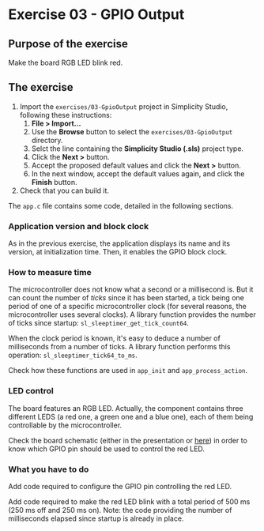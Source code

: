 # Exercise 03 - GPIO Output

## Purpose of the exercise

Make the board RGB LED blink red.

## The exercise

1. Import the `exercises/03-GpioOutput` project in Simplicity Studio, following these instructions:
   1. **File > Import...**
   2. Use the **Browse** button to select the `exercises/03-GpioOutput` directory.
   3. Selct the line containing the **Simplicity Studio (.sls)** project type.
   4. Click the **Next >** button.
   5. Accept the proposed default values and click the **Next >** button.
   6. In the next window, accept the default values again, and click the **Finish** button.
2. Check that you can build it.

The `app.c` file contains some code, detailed in the following sections.

### Application version and block clock

As in the previous exercise, the application displays its name and its version, at initialization time. Then, it enables the GPIO block clock.

### How to measure time

The microcontroller does not know what a second or a millisecond is. But it can count the number of *ticks* since it has been started, a tick being one period of one of a specific microcontroller clock (for several reasons, the microcontroller uses several clocks). A library function provides the number of ticks since startup: `sl_sleeptimer_get_tick_count64`.

When the clock period is known, it's easy to deduce a number of milliseconds from a number of ticks. A library function performs this operation: `sl_sleeptimer_tick64_to_ms`.

Check how these functions are used in `app_init` and `app_process_action`.

### LED control

The board features an RGB LED. Actually, the component contains three different LEDS (a red one, a green one and a blue one), each of them being controllable by the microcontroller.

Check the board schematic (either in the presentation or [here](https://www.silabs.com/documents/public/schematic-files/BRD2601B-A01-schematic.pdf)) in order to know which GPIO pin should be used to control the red LED.

### What you have to do

Add code required to configure the GPIO pin controlling the red LED.

Add code required to make the red LED blink with a total period of 500 ms (250 ms off and 250 ms on). Note: the code providing the number of milliseconds elapsed since startup is already in place.